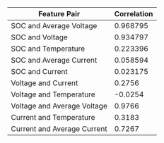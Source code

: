 <!--
 Copyright (c) 2024 David Such
 
 This software is released under the MIT License.
 https://opensource.org/licenses/MIT
-->

| Feature Pair                        | Correlation   |
|-------------------------------------|---------------|
| SOC and Average Voltage             | 0.968795      |
| SOC and Voltage                     | 0.934797      |
| SOC and Temperature                 | 0.223396      |
| SOC and Average Current             | 0.058594      |
| SOC and Current                     | 0.023175      |
| Voltage and Current                 | 0.2756        |
| Voltage and Temperature             | -0.0254       |
| Voltage and Average Voltage         | 0.9766        |
| Current and Temperature             | 0.3183        |
| Current and Average Current         | 0.7267        |